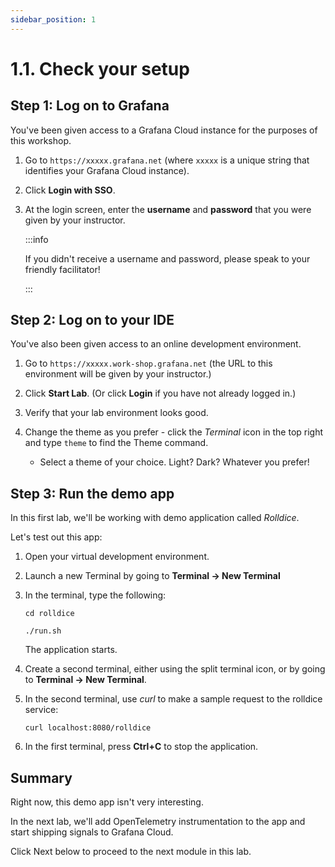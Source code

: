 ```yaml
---
sidebar_position: 1
---
```


# 1.1. Check your setup

## Step 1: Log on to Grafana

You've been given access to a Grafana Cloud instance for the purposes of this workshop.

1.  Go to `https://xxxxx.grafana.net` (where `xxxxx` is a unique string that identifies your Grafana Cloud instance).

1.  Click **Login with SSO**.

1.  At the login screen, enter the **username** and **password** that you were given by your instructor.

    :::info

    If you didn't receive a username and password, please speak to your friendly facilitator!

    :::

## Step 2: Log on to your IDE

You've also been given access to an online development environment.

1.  Go to `https://xxxxx.work-shop.grafana.net` (the URL to this environment will be given by your instructor.)

1.  Click **Start Lab**. (Or click **Login** if you have not already logged in.)

1.  Verify that your lab environment looks good.

1.  Change the theme as you prefer - click the _Terminal_ icon in the top right and type `theme` to find the Theme command.

    - Select a theme of your choice. Light? Dark? Whatever you prefer!

## Step 3: Run the demo app

In this first lab, we'll be working with demo application called _Rolldice_.

Let's test out this app:

1.  Open your virtual development environment.

1.  Launch a new Terminal by going to **Terminal -> New Terminal**

1.  In the terminal, type the following:

    ```
    cd rolldice

    ./run.sh
    ```

    The application starts.

1.  Create a second terminal, either using the split terminal icon, or by going to **Terminal -> New Terminal**.

1.  In the second terminal, use _curl_ to make a sample request to the rolldice service:

    ```shell
    curl localhost:8080/rolldice
    ```

1.  In the first terminal, press **Ctrl+C** to stop the application.

## Summary

Right now, this demo app isn't very interesting.

In the next lab, we'll add OpenTelemetry instrumentation to the app and start shipping signals to Grafana Cloud.

Click Next below to proceed to the next module in this lab.

